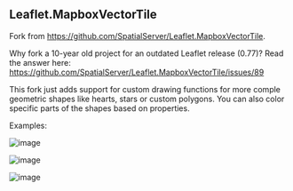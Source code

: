 ## Leaflet.MapboxVectorTile

Fork from https://github.com/SpatialServer/Leaflet.MapboxVectorTile. 

Why fork a 10-year old project for an outdated Leaflet release (0.77)? Read the answer here: https://github.com/SpatialServer/Leaflet.MapboxVectorTile/issues/89

This fork just adds support for custom drawing functions for more comple geometric shapes like hearts, stars or custom polygons. You can also color specific parts of the shapes based on properties.

Examples: 

![image](https://github.com/user-attachments/assets/4d0a4eaf-29a1-4e35-8351-08d737b197bf)

![image](https://github.com/user-attachments/assets/940a7826-da9d-47f0-95dd-e64ee69ac247)

![image](https://github.com/user-attachments/assets/3603d8a0-0d0c-4b87-a147-ab3dbe97026a)

